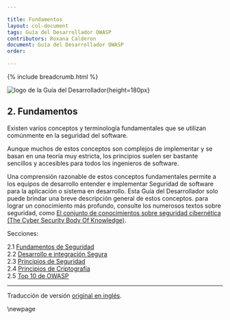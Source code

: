 ```yaml
---

title: Fundamentos
layout: col-document
tags: Guía del Desarrollador OWASP
contributors: Roxana Calderon
document: Guía del Desarrollador OWASP
order:

---
```


{% include breadcrumb.html %}

![logo de la Guía del Desarrollador](../../assets/images/dg_logo.png "Guía del Desarrollador OWASP"){height=180px}

## 2. Fundamentos

Existen varios conceptos y terminología fundamentales que se utilizan comúnmente en la seguridad del software.

Aunque muchos de estos conceptos son complejos de implementar y se basan en una teoría muy estricta,
los principios suelen ser bastante sencillos y accesibles para todos los ingenieros de software.

Una comprensión razonable de estos conceptos fundamentales permite a los equipos de desarrollo entender e implementar
Seguridad de software para la aplicación o sistema en desarrollo.
Esta Guía del Desarrollador solo puede brindar una breve descripción general de estos conceptos.
para lograr un conocimiento más profundo, consulte los numerosos textos sobre seguridad,
como [El conjunto de conocimientos sobre seguridad cibernética (The Cyber Security Body Of Knowledge)][cbok].

Secciones:

2.1 [Fundamentos de Seguridad](#fundamentos-de-seguridad)  
2.2 [Desarrollo e integración Segura](#desarrollo-e-integración-segura)  
2.3 [Principios de Seguridad](#principios-de-seguridad)  
2.4 [Principios de Criptografía](#principios-de-criptografía)  
2.5 [Top 10 de OWASP](#top-de-owasp)  

----

Traducción de versión [original en inglés][release0400].

[cbok]: https://www.cybok.org/
[release0400]: https://github.com/OWASP/www-project-developer-guide/blob/main/release/04-foundations/toc.md

\newpage
